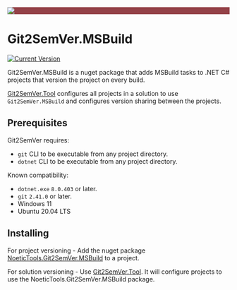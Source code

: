 ﻿---
uid: git2semver-msbuild
---

<div style="background-color:#944248;padding:0px;margin-bottom:0.5em">
  <img src="https://noetictools.github.io/Git2SemVer.MSBuild/Images/Git2SemVer_banner_840x70.png"/>
</div>

# Git2SemVer.MSBuild

[![`Current Version`](https://img.shields.io/nuget/v/NoeticTools.Git2SemVer.MSBuild?label=Git2SemVer.Msbuild)](https://www.nuget.org/packages/NoeticTools.Git2SemVer.MSBuild)

Git2SemVer.MSBuild is a nuget package that adds MSBuild tasks to .NET C# projects that version the project on every build.

[Git2SemVer.Tool](xref:git2semver-tool) configures all projects in a solution to use `Git2SemVer.MSBuild` and configures version sharing between the projects.

## Prerequisites

Git2SemVer requires:

* `git` CLI to be executable from any project directory.
* `dotnet` CLI to be executable from any project directory.

Known compatibility:

* `dotnet.exe` `8.0.403` or later.
* `git` `2.41.0` or later.
* Windows 11
* Ubuntu 20.04 LTS

## Installing

For project versioning - Add the nuget package [NoeticTools.Git2SemVer.MSBuild](https://www.nuget.org/packages/NoeticTools.Git2SemVer.MSBuild) to a project. 

For solution versioning - Use [Git2SemVer.Tool](xref:git2semver-tool). It will configure projects to use the NoeticTools.Git2SemVer.MSBuild package.

